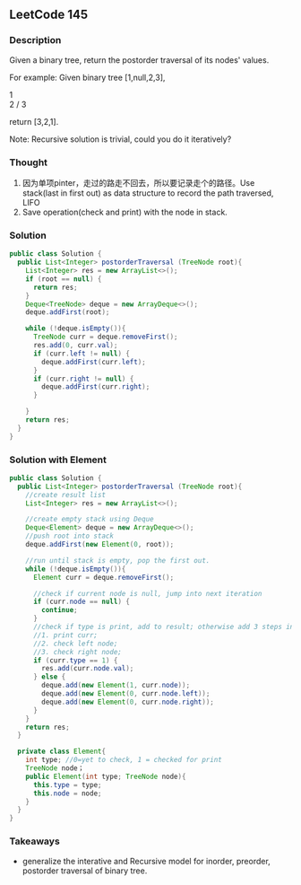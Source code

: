 ## LeetCode 145

### Description
Given a binary tree, return the postorder traversal of its nodes' values.

For example:
Given binary tree [1,null,2,3],

   1
    \
     2
    /
   3


return [3,2,1].

Note: Recursive solution is trivial, could you do it iteratively?

### Thought
1. 因为单项pinter，走过的路走不回去，所以要记录走个的路径。Use stack(last in first out) as data structure to record the path traversed, LIFO
2. Save operation(check and print) with the node in stack.

### Solution

```java
public class Solution {
  public List<Integer> postorderTraversal (TreeNode root){
    List<Integer> res = new ArrayList<>();
    if (root == null) {
      return res;
    }
    Deque<TreeNode> deque = new ArrayDeque<>();
    deque.addFirst(root);

    while (!deque.isEmpty()){
      TreeNode curr = deque.removeFirst();
      res.add(0, curr.val);
      if (curr.left != null) {
        deque.addFirst(curr.left);
      }
      if (curr.right != null) {
        deque.addFirst(curr.right);
      }

    }
    return res;
  }
}
```

### Solution with Element

```java
public class Solution {
  public List<Integer> postorderTraversal (TreeNode root){
    //create result list
    List<Integer> res = new ArrayList<>();

    //create empty stack using Deque
    Deque<Element> deque = new ArrayDeque<>();
    //push root into stack
    deque.addFirst(new Element(0, root));

    //run until stack is empty, pop the first out.
    while (!deque.isEmpty()){
      Element curr = deque.removeFirst();

      //check if current node is null, jump into next iteration
      if (curr.node == null) {
        continue;
      }
      //check if type is print, add to result; otherwise add 3 steps into stack:
      //1. print curr;
      //2. check left node;
      //3. check right node;
      if (curr.type == 1) {
        res.add(curr.node.val);
      } else {
        deque.add(new Element(1, curr.node));
        deque.add(new Element(0, curr.node.left));
        deque.add(new Element(0, curr.node.right));
      }
    }
    return res;
  }

  private class Element{
    int type; //0=yet to check, 1 = checked for print
    TreeNode node；
    public Element(int type; TreeNode node){
      this.type = type;
      this.node = node;
    }
  }
}
```

### Takeaways
* generalize the interative and Recursive model for inorder, preorder, postorder traversal of binary tree.
